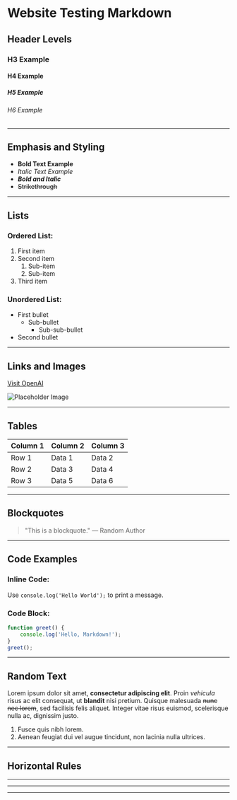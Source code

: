 # Website Testing Markdown

## Header Levels

### H3 Example
#### H4 Example
##### H5 Example
###### H6 Example

---

## Emphasis and Styling

- **Bold Text Example**
- *Italic Text Example*
- ***Bold and Italic***
- ~~Strikethrough~~

---

## Lists

### Ordered List:
1. First item
2. Second item
   1. Sub-item
   2. Sub-item
3. Third item

### Unordered List:
- First bullet
  - Sub-bullet
    - Sub-sub-bullet
- Second bullet

---

## Links and Images

[Visit OpenAI](https://openai.com)

![Placeholder Image](https://via.placeholder.com/150)

---

## Tables

| Column 1 | Column 2 | Column 3 |
|----------|----------|----------|
| Row 1    | Data 1   | Data 2   |
| Row 2    | Data 3   | Data 4   |
| Row 3    | Data 5   | Data 6   |

---

## Blockquotes

> "This is a blockquote."
> — Random Author

---

## Code Examples

### Inline Code:
Use `console.log('Hello World');` to print a message.

### Code Block:
```javascript
function greet() {
    console.log('Hello, Markdown!');
}
greet();
```

---

## Random Text

Lorem ipsum dolor sit amet, **consectetur adipiscing elit**. Proin *vehicula* risus ac elit consequat, ut **blandit** nisi pretium. Quisque malesuada ~~nunc nec lorem~~, sed facilisis felis aliquet. Integer vitae risus euismod, scelerisque nulla ac, dignissim justo.

1. Fusce quis nibh lorem.
2. Aenean feugiat dui vel augue tincidunt, non lacinia nulla ultrices.

---

## Horizontal Rules

---

---

---
